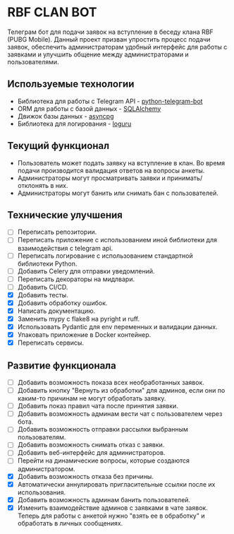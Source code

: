 # RBF CLAN BOT

Телеграм бот для подачи заявок на вступление в беседу клана RBF (PUBG Mobile). Данный проект призван упростить процесс подачи заявок, обеспечить администраторам удобный интерфейс для работы с заявками и улучшить общение между администраторами и пользователями.

## Используемые технологии

- Библиотека для работы с Telegram API - [python-telegram-bot](https://docs.python-telegram-bot.org/en/v21.0.1/)
- ORM для работы с базой данных - [SQLAlchemy](https://www.sqlalchemy.org/)
- Движок базы данных - [asyncpg](https://magicstack.github.io/asyncpg/current/)
- Библиотека для логирования - [loguru](https://loguru.readthedocs.io/en/stable/)

## Текущий функционал

- Пользователь может подать заявку на вступление в клан. Во время подачи производится валидация ответов на вопросы анкеты.
- Администраторы могут просматривать заявки и принимать/отклонять в них.
- Администраторы могут банить или снимать бан с пользователей.

## Технические улучшения

- [ ] Переписать репозитории.
- [ ] Переписать приложение с использованием иной библиотеки для взаимодействия с telegram api.
- [ ] Переписать логирование с использованием стандартной библиотеки Python.
- [ ] Добавить Celery для отправки уведомлений.
- [ ] Переписать декораторы на мидлвари.
- [ ] Добавить CI/CD.
- [x] Добавить тесты.
- [x] Добавить обработку ошибок.
- [x] Написать документацию.
- [x] Заменить mypy с flake8 на pyright и ruff.
- [x] Использовать Pydantic для env переменных и валидации данных.
- [x] Упаковать приложение в Docker контейнер.
- [x] Переписать сервисы.

## Развитие функционала

- [ ] Добавить возможность показа всех необработанных заявок.
- [ ] Добавить кнопку "Вернуть из обработки" для админов, если они по каким-то причинам не могут обработать заявку.
- [ ] Добавить показ правил чата после принятия заявки.
- [ ] Добавить возможность админам вести чат с пользователем через бота.
- [ ] Добавить возможность отправки рассылки выбранным пользователям.
- [ ] Добавить возможность снимать отказ с заявки.
- [ ] Добавить веб-интерфейс для администраторов.
- [ ] Перейти на динамические вопросы, которые создаются администратором.
- [x] Добавить возможность отказа без причины.
- [x] Автоматически аннулировать пригласительные ссылки после их использования.
- [x] Добавить возможность админам банить пользователей.
- [x] Изменить взаимодействие админов с заявками в чате заявок. Теперь для работы с анкетой нужно "взять ее в обработку" и обработать в личных сообщениях.
